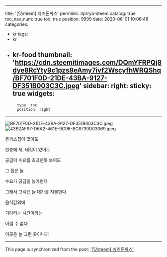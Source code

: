 
---
title: '[맛steem] 치즈돈까스'
permlink: 4prrya-steem
catalog: true
toc_nav_num: true
toc: true
position: 9999
date: 2020-06-01 10:06:48
categories:
- kr
tags:
- kr
- kr-food
thumbnail: 'https://cdn.steemitimages.com/DQmYFRPQj8dye8RcYty9c1pzs8eAmy7ivf2WscyfhWRQShq/BF701F0D-21DE-43BA-9127-DF351B003C3C.jpeg'
sidebar:
    right:
        sticky: true
widgets:
    -
        type: toc
        position: right
---


![BF701F0D-21DE-43BA-9127-DF351B003C3C.jpeg](https://cdn.steemitimages.com/DQmYFRPQj8dye8RcYty9c1pzs8eAmy7ivf2WscyfhWRQShq/BF701F0D-21DE-43BA-9127-DF351B003C3C.jpeg)
![43B2AF97-D6A2-461E-9C96-BC8739D03069.jpeg](https://cdn.steemitimages.com/DQmarfmadZgFA4vTo4kmjy7gVfeL8CLfBSQvxRjck1js5o7/43B2AF97-D6A2-461E-9C96-BC8739D03069.jpeg)


돈까스집이 많아도

한층에 세, 네집이 있어도

공급이 수요를 초과한듯 보여도

그 집은 늘

수요가 공급을 능가한다

그래서 고객은 늘 대가를 지불한다

음식값외에

기다리는 시간이라는

어쩔 수 없다

이곳은 늘 그런 곳이니까

- - -

This page is synchronized from the post: ['[맛steem] 치즈돈까스'](https://steemit.com/@coreabeforekorea/4prrya-steem)
